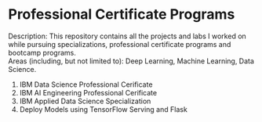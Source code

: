 # Professional Certificate Programs  

Description: This repository contains all the projects and labs I worked on while pursuing specializations, professional certificate programs and bootcamp programs.  
Areas (including, but not limited to): Deep Learning, Machine Learning, Data Science.  

1. IBM Data Science Professional Cerificate  
2. IBM AI Engineering Professional Cerificate  
3. IBM Applied Data Science Specialization  
4. Deploy Models using TensorFlow Serving and Flask  

